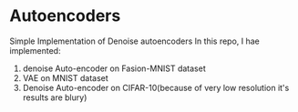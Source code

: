 # Autoencoders
Simple Implementation of Denoise autoencoders 
In this repo, I hae implemented:
1. denoise Auto-encoder on Fasion-MNIST dataset
2. VAE on MNIST dataset
3. Denoise Auto-encoder on CIFAR-10(because of very low resolution it's results are blury)
